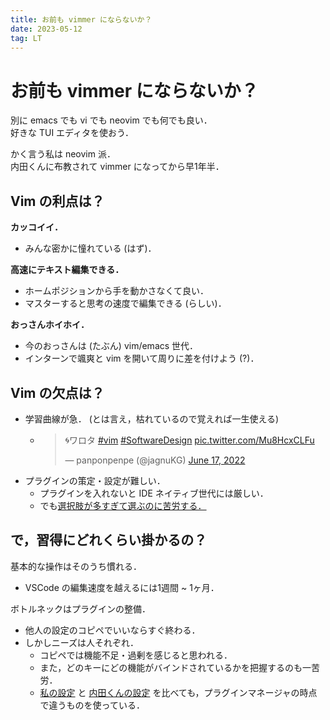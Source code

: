 ```yaml
---
title: お前も vimmer にならないか？
date: 2023-05-12
tag: LT
---
```


# お前も vimmer にならないか？
別に emacs でも vi でも neovim でも何でも良い．<br>
好きな TUI エディタを使おう．

かく言う私は neovim 派．<br>
内田くんに布教されて vimmer になってから早1年半．

## Vim の利点は？
**カッコイイ．**
- みんな密かに憧れている (はず)．

**高速にテキスト編集できる．**
- ホームポジションから手を動かさなくて良い．
- マスターすると思考の速度で編集できる (らしい)．

**おっさんホイホイ．**
- 今のおっさんは (たぶん) vim/emacs 世代．
- インターンで颯爽と vim を開いて周りに差を付けよう (?)．

## Vim の欠点は？
- 学習曲線が急． (とは言え，枯れているので覚えれば一生使える)
    - <blockquote class="twitter-tweet"><p lang="ja" dir="ltr">🌀ワロタ <a href="https://twitter.com/hashtag/vim?src=hash&amp;ref_src=twsrc%5Etfw">#vim</a> <a href="https://twitter.com/hashtag/SoftwareDesign?src=hash&amp;ref_src=twsrc%5Etfw">#SoftwareDesign</a> <a href="https://t.co/Mu8HcxCLFu">pic.twitter.com/Mu8HcxCLFu</a></p>&mdash; panponpenpe (@jagnuKG) <a href="https://twitter.com/jagnuKG/status/1537731767427141633?ref_src=twsrc%5Etfw">June 17, 2022</a></blockquote> <script async src="https://platform.twitter.com/widgets.js" charset="utf-8"></script>
- プラグインの策定・設定が難しい．
    - プラグインを入れないと IDE ネイティブ世代には厳しい．
    - でも[選択肢が多すぎて選ぶのに苦労する．](https://zenn.dev/yutakatay/articles/neovim-pluginlist)

## で，習得にどれくらい掛かるの？
基本的な操作はそのうち慣れる．
- VSCode の編集速度を越えるには1週間 ~ 1ヶ月．

ボトルネックはプラグインの整備．
- 他人の設定のコピペでいいならすぐ終わる．
- しかしニーズは人それぞれ．
    - コピペでは機能不足・過剰を感じると思われる．
    - また，どのキーにどの機能がバインドされているかを把握するのも一苦労．
    - [私の設定](https://github.com/sinotca529/dotfiles/tree/main/nvim/.config/nvim) と [内田くんの設定](https://github.com/ucchiee/nvim) を比べても，プラグインマネージャの時点で違うものを使っている．
